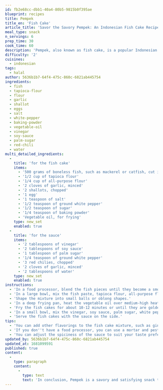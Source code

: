 ```yaml
---
id: fb2e68cc-dbb1-40a4-80b5-9815b0f395ae
blueprint: recipes
title: Pempek
title_en: 'Fish Cake'
article_title: 'Savor the Savory Pempek: An Indonesian Fish Cake Recipe'
meal_type: snack
n_servings: 6
prep_time: 30
cook_time: 60
description: 'Pempek, also known as fish cake, is a popular Indonesian street food that is made with a mixture of fish and tapioca flour, and is usually served with a tangy and spicy sauce. This recipe serves six people and takes approximately 1 hour and 30 minutes to prepare and cook.'
difficulty: '2'
cuisines:
  - indonesian
tags:
  - halal
author: 5636b1b7-64f4-475c-860c-6821ab445754
ingredients:
  - fish
  - tapioca-flour
  - flour
  - garlic
  - shallot
  - eggs
  - salt
  - white-pepper
  - baking-powder
  - vegetable-oil
  - vinegar
  - soy-sauce
  - palm-sugar
  - red-chili
  - water
multi_detailed_ingredients:
  -
    title: 'for the fish cake'
    items:
      - '500 grams of boneless fish, such as mackerel or catfish, cut into small pieces'
      - '1/2 cup of tapioca flour'
      - '1/4 cup of all-purpose flour'
      - '2 cloves of garlic, minced'
      - '2 shallots, chopped'
      - '1 egg'
      - '1 teaspoon of salt'
      - '1/2 teaspoon of ground white pepper'
      - '1/2 teaspoon of sugar'
      - '1/4 teaspoon of baking powder'
      - 'Vegetable oil, for frying'
    type: new_set
    enabled: true
  -
    title: 'for the sauce'
    items:
      - '2 tablespoons of vinegar'
      - '2 tablespoons of soy sauce'
      - '1 tablespoon of palm sugar'
      - '1/4 teaspoon of ground white pepper'
      - '3 red chilies, chopped'
      - '2 cloves of garlic, minced'
      - '2 tablespoons of water'
    type: new_set
    enabled: true
instructions:
  - 'In a food processor, blend the fish pieces until they become a smooth paste.'
  - 'In a large bowl, mix the fish paste, tapioca flour, all-purpose flour, garlic, shallots, egg, salt, white pepper, sugar, and baking powder together until fully combined.'
  - 'Shape the mixture into small balls or oblong shapes.'
  - 'In a deep frying pan, heat the vegetable oil over medium-high heat.'
  - 'Fry the fish cakes for about 10-12 minutes or until they are golden brown and fully cooked. Drain them on a paper towel.'
  - 'In a small bowl, mix the vinegar, soy sauce, palm sugar, white pepper, chilies, garlic, and water together until fully combined.'
  - 'Serve the fish cakes with the sauce on the side.'
tips:
  - 'You can add other flavorings to the fish cake mixture, such as ginger or lemongrass.'
  - 'If you don''t have a food processor, you can use a mortar and pestle or a blender to grind the fish pieces.'
  - 'You can adjust the spiciness of the sauce to suit your taste preferences.'
updated_by: 5636b1b7-64f4-475c-860c-6821ab445754
updated_at: 1681099591
published: true
content:
  -
    type: paragraph
    content:
      -
        type: text
        text: 'In conclusion, Pempek is a savory and satisfying snack that is perfect for any occasion. This recipe''s blend of fish and tapioca flour creates a chewy and flavorful fish cake that pairs perfectly with the tangy and spicy sauce. So, try making Pempek at home to experience the bold and delicious flavors of Indonesian street food.'
---
```

